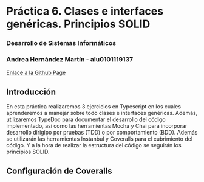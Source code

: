 # Práctica 6. Clases e interfaces genéricas. Principios SOLID  
### Desarrollo de Sistemas Informáticos
### Andrea Hernández Martín - alu0101119137
[Enlace a la Github Page](https://ull-esit-inf-dsi-2122.github.io/ull-esit-inf-dsi-21-22-prct06-generics-solid-alu0101119137/)

## Introducción  
En esta práctica realizaremos 3 ejercicios en Typescript en los cuales aprenderemos a manejar sobre todo clases e interfaces genéricas. Además, utilizaremos TypeDoc para documentar el desarrollo del código implementado, así como las herramientas Mocha y Chai para incorporar desarrollo dirigipo por pruebas (TDD) o por comportamiento (BDD). Además se utilizarán las herramientas Instanbul y Coveralls para el cubrimiento del código. Y a la hora de realizar la estructura del código se seguirán los principios SOLID.

## Configuración de Coveralls